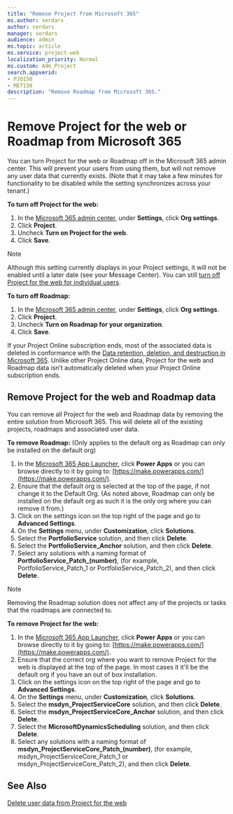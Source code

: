 ```yaml
---
title: "Remove Project from Microsoft 365"
ms.author: serdars
author: serdars
manager: serdars
audience: admin
ms.topic: article
ms.service: project-web
localization_priority: Normal
ms.custom: Adm_Project
search.appverid: 
- PJO150
- MET150
description: "Remove Roadmap from Microsoft 365."
---
```


# Remove Project for the web or Roadmap from Microsoft 365

You can turn Project for the web or Roadmap off in the Microsoft 365 admin center. This will prevent your users from using them, but will not remove any user data that currently exists. (Note that it may take a few minutes for functionality to be disabled while the setting synchronizes across your tenant.)

**To turn off Project for the web:**

1. In the [Microsoft 365 admin center](https://admin.microsoft.com), under **Settings**, click **Org settings**.
2. Click **Project**.
3. Uncheck **Turn on Project for the web**.
4. Click **Save**.

> [!NOTE]
> Although this setting currently displays in your Project settings, it will not be enabled until a later date (see your Message Center). You can still [turn off Project for the web for individual users](turn-project-for-the-web-off.md). 

**To turn off Roadmap:**

1. In the [Microsoft 365 admin center](https://admin.microsoft.com), under **Settings**, click **Org settings**.
2. Click **Project**.
3. Uncheck **Turn on Roadmap for your organization**.
4. Click **Save**.

If your Project Online subscription ends, most of the associated data is deleted in conformance with the [Data retention, deletion, and destruction in Microsoft 365](/compliance/assurance/assurance-data-retention-deletion-and-destruction-overview). Unlike other Project Online data, Project for the web and Roadmap data isn’t automatically deleted when your Project Online subscription ends.

## Remove Project for the web and Roadmap data

You can remove all Project for the web and Roadmap data by removing the entire solution from Microsoft 365. This will delete all of the existing projects, roadmaps and associated user data.

**To remove Roadmap:** (Only applies to the default org as Roadmap can only be installed on the default org)

1. In the [Microsoft 365 App Launcher](https://support.microsoft.com/office/79f12104-6fed-442f-96a0-eb089a3f476a), click **Power Apps** or you can browse directly to it by going to: [https://make.powerapps.com/](https://make.powerapps.com/).
2. Ensure that the default org is selected at the top of the page, if not change it to the Default Org. (As noted above, Roadmap can only be installed on the default org as such it is the only org where you can remove it from.) 
3. Click on the settings icon on the top right of the page and go to **Advanced Settings**.
4. On the **Settings** menu, under **Customization**, click **Solutions**.
5. Select the **PortfolioService** solution, and then click **Delete**.
6. Select the **PortfolioService_Anchor** solution, and then click **Delete**.
7. Select any solutions with a naming format of **PortfolioService_Patch_(number)**, (for example, PortfolioService_Patch_1 or PortfolioService_Patch_2), and then click **Delete**.


> [!NOTE]
> Removing the Roadmap solution does not affect any of the projects or tasks that the roadmaps are connected to.


**To remove Project for the web:**

1. In the [Microsoft 365 App Launcher](https://support.microsoft.com/office/79f12104-6fed-442f-96a0-eb089a3f476a), click **Power Apps** or you can browse directly to it by going to: [https://make.powerapps.com/](https://make.powerapps.com/).
2. Ensure that the correct org where you want to remove Project for the web is displayed at the top of the page. In most cases it it'll be the default org if you have an out of box installation. 
3. Click on the settings icon on the top right of the page and go to **Advanced Settings**.
4. On the **Settings** menu, under **Customization**, click **Solutions**.
5. Select the **msdyn_ProjectServiceCore** solution, and then click **Delete**.
6. Select the **msdyn_ProjectServiceCore_Anchor** solution, and then click **Delete**.
7. Select the **MicrosoftDynamicsScheduling** solution, and then click **Delete**.
8. Select any solutions with a naming format of **msdyn_ProjectServiceCore_Patch_(number)**, (for example, msdyn_ProjectServiceCore_Patch_1 or msdyn_ProjectServiceCore_Patch_2), and then click **Delete**.
## See Also

[Delete user data from Project for the web](delete-user-data-from-project-for-the-web.md)
